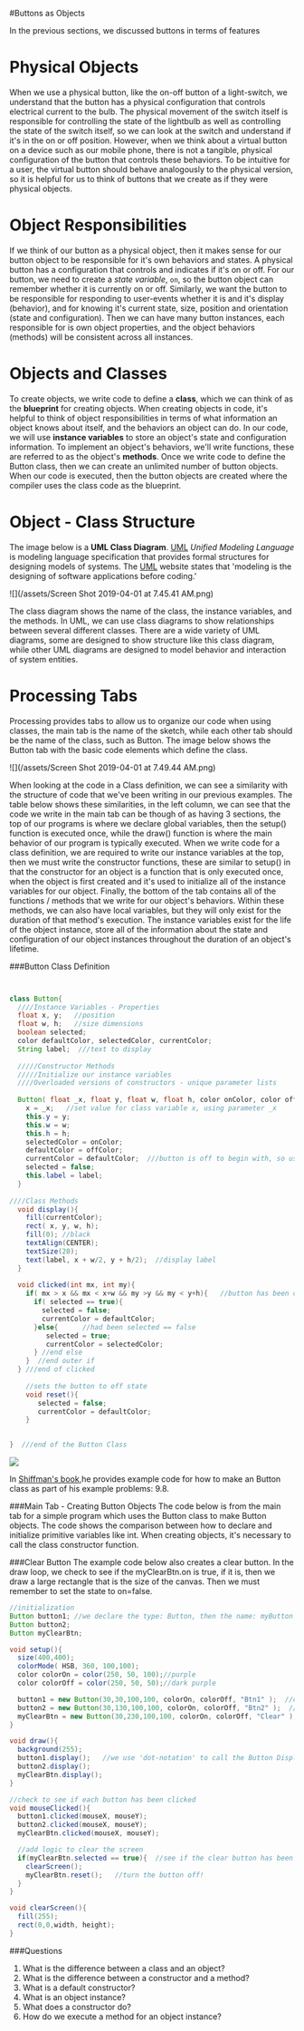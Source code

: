 #Buttons as Objects

In the previous sections, we discussed buttons in terms of features 

Physical Objects
================

When we use a physical button, like the on-off button of a light-switch, we understand that the button has a physical configuration that controls electrical current to the bulb. The physical movement of the switch itself is responsible for controlling the state of the lightbulb as well as controlling the state of the switch itself, so we can look at the switch and understand if it's in the on or off position. However, when we think about a virtual button on a device such as our mobile phone, there is not a tangible, physical configuration of the button that controls these behaviors. To be intuitive for a user, the virtual button should behave analogously to the physical version, so it is helpful for us to think of buttons that we create as if they were physical objects.

Object Responsibilities
=======================

If we think of our button as a physical object, then it makes sense for our button object to be responsible for it's own behaviors and states. A physical button has a configuration that controls and indicates if it's on or off. For our button, we need to create a *state variable*, `on`, so the button object can remember whether it is currently on or off. Similarly, we want the button to be responsible for responding to user-events whether it is and it's display (behavior), and for knowing it's current state, size, position and orientation (state and configuration). Then we can have many button instances, each responsible for is own object properties, and the object behaviors (methods) will be consistent across all instances.

Objects and Classes
===================

To create objects, we write code to define a **class**, which we can think of as the **blueprint** for creating objects. When creating objects in code, it's helpful to think of object responsibilities in terms of what information an object knows about itself, and the behaviors an object can do. In our code, we will use **instance variables** to store an object's state and configuration information. To implement an object's behaviors, we'll write functions, these are referred to as the object's **methods**. Once we write code to define the Button class, then we can create an unlimited number of button objects. When our code is executed, then the button objects are created where the compiler uses the class code as the blueprint.

Object - Class Structure
========================

The image below is a **UML Class Diagram**. [UML](http://www.omg.org/gettingstarted/what_is_uml.htm) *Unified Modeling Language* is modeling language specification that provides formal structures for designing models of systems. The [UML](http://www.omg.org/gettingstarted/what_is_uml.htm) website states that 'modeling is the designing of software applications before coding.'

![](/assets/Screen Shot 2019-04-01 at 7.45.41 AM.png)

The class diagram shows the name of the class, the instance variables, and the methods. In UML, we can use class diagrams to show relationships between several different classes. There are a wide variety of UML diagrams, some are designed to show structure like this class diagram, while other UML diagrams are designed to model behavior and interaction of system entities.

Processing Tabs
===============

Processing provides tabs to allow us to organize our code when using classes, the main tab is the name of the sketch, while each other tab should be the name of the class, such as Button. The image below shows the Button tab with the basic code elements which define the class.

![](/assets/Screen Shot 2019-04-01 at 7.49.44 AM.png)

When looking at the code in a Class definition, we can see a similarity with the structure of code that we've been writing in our previous examples. The table below shows these similarities, in the left column, we can see that the code we write in the main tab can be though of as having 3 sections, the top of our programs is where we declare global variables, then the setup() function is executed once, while the draw() function is where the main behavior of our program is typically executed. When we write code for a class definition, we are required to write our instance variables at the top, then we must write the constructor functions, these are similar to setup() in that the constructor for an object is a function that is only executed once, when the object is first created and it's used to initialize all of the instance variables for our object. Finally, the bottom of the tab contains all of the functions / methods that we write for our object's behaviors. Within these methods, we can also have local variables, but they will only exist for the duration of that method's execution. The instance variables exist for the life of the object instance, store all of the information about the state and configuration of our object instances throughout the duration of an object's lifetime.

###Button Class Definition

```java


class Button{
  ////Instance Variables - Properties
  float x, y;   //position
  float w, h;   //size dimensions
  boolean selected;
  color defaultColor, selectedColor, currentColor;
  String label;  ///text to display
  
  /////Constructor Methods
  /////Initialize our instance variables
  ////Overloaded versions of constructors - unique parameter lists
  
  Button( float _x, float y, float w, float h, color onColor, color offColor, String label){
    x = _x;   //set value for class variable x, using parameter _x
    this.y = y;
    this.w = w; 
    this.h = h;
    selectedColor = onColor;
    defaultColor = offColor;
    currentColor = defaultColor;  ///button is off to begin with, so use default color 
    selected = false;
    this.label = label;
  }
  
////Class Methods
  void display(){
    fill(currentColor);
    rect( x, y, w, h);
    fill(0); //black
    textAlign(CENTER);
    textSize(20);
    text(label, x + w/2, y + h/2);  //display label
  }
  
  void clicked(int mx, int my){
    if( mx > x && mx < x+w && my >y && my < y+h){   //button has been clicked
      if( selected == true){
        selected = false;
        currentColor = defaultColor;
      }else{      //had been selected == false
         selected = true;
         currentColor = selectedColor;
      } //end else
    }  //end outer if
  } ///end of clicked
    
    //sets the button to off state
    void reset(){
       selected = false;
       currentColor = defaultColor;
    }
    

}  ///end of the Button Class
```


![](MainVsClass.png)

In [Shiffman's book](http://learningprocessing.org),he provides example code for how to make an Button class as part of his example problems: 9.8.  

###Main Tab - Creating Button Objects
The code below is from the main tab for a simple program which uses the Button class to make Button objects.  The code shows the comparison between how to declare and initialize primitive variables like int.  When creating objects, it's necessary to call the class constructor function. 

###Clear Button
The example code below also creates a clear button.  In the draw loop, we check to see if the myClearBtn.on is true, if it is, then we draw a large rectangle that is the size of the canvas.  Then we must remember to set the state to on=false.

```java
//initialization
Button button1; //we declare the type: Button, then the name: myButton
Button button2;
Button myClearBtn;

void setup(){
  size(400,400);
  colorMode( HSB, 360, 100,100);
  color colorOn = color(250, 50, 100);//purple
  color colorOff = color(250, 50, 50);//dark purple

  button1 = new Button(30,30,100,100, colorOn, colorOff, "Btn1" );  //create object-instance using 'new' keyword, call a constructor
  button2 = new Button(30,130,100,100, colorOn, colorOff, "Btn2" );  //create object-instance using 'new' keyword, call a constructor
  myClearBtn = new Button(30,230,100,100, colorOn, colorOff, "Clear" );  //create object-instance using 'new' keyword, call a constructor
}                            

void draw(){
  background(255);
  button1.display();   //we use 'dot-notation' to call the Button Display() method
  button2.display();
  myClearBtn.display();
}

//check to see if each button has been clicked
void mouseClicked(){
  button1.clicked(mouseX, mouseY); 
  button2.clicked(mouseX, mouseY);
  myClearBtn.clicked(mouseX, mouseY);

  //add logic to clear the screen
  if(myClearBtn.selected == true){  //see if the clear button has been clicked
    clearScreen();
    myClearBtn.reset();   //turn the button off!
  }
}

void clearScreen(){
  fill(255);
  rect(0,0,width, height);
}
```

###Questions

1.  What is the difference between a class and an object?
2.  What is the difference between a constructor and a method?
3.  What is a default constructor?
4.  What is an object instance?
5.  What does a constructor do?
6.  How do we execute a method for an object instance?